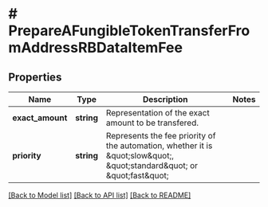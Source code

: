 # # PrepareAFungibleTokenTransferFromAddressRBDataItemFee

## Properties

Name | Type | Description | Notes
------------ | ------------- | ------------- | -------------
**exact_amount** | **string** | Representation of the exact amount to be transfered. |
**priority** | **string** | Represents the fee priority of the automation, whether it is \&quot;slow\&quot;, \&quot;standard\&quot; or \&quot;fast\&quot; |

[[Back to Model list]](../../README.md#models) [[Back to API list]](../../README.md#endpoints) [[Back to README]](../../README.md)
